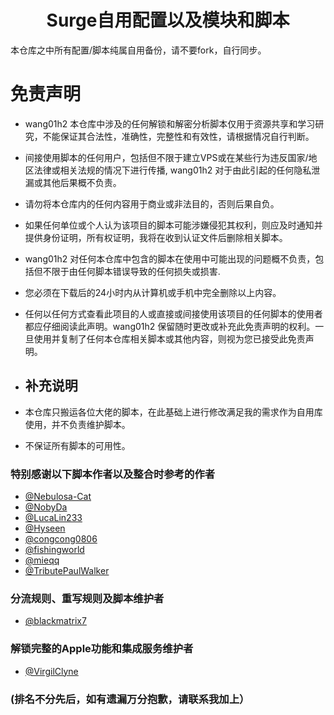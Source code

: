 <h1 align="center">Surge自用配置以及模块和脚本</h1>


本仓库之中所有配置/脚本纯属自用备份，请不要fork，自行同步。



# 免责声明
- wang01h2 本仓库中涉及的任何解锁和解密分析脚本仅用于资源共享和学习研究，不能保证其合法性，准确性，完整性和有效性，请根据情况自行判断。

- 间接使用脚本的任何用户，包括但不限于建立VPS或在某些行为违反国家/地区法律或相关法规的情况下进行传播, wang01h2 对于由此引起的任何隐私泄漏或其他后果概不负责。

- 请勿将本仓库内的任何内容用于商业或非法目的，否则后果自负。

- 如果任何单位或个人认为该项目的脚本可能涉嫌侵犯其权利，则应及时通知并提供身份证明，所有权证明，我将在收到认证文件后删除相关脚本。

- wang01h2 对任何本仓库中包含的脚本在使用中可能出现的问题概不负责，包括但不限于由任何脚本错误导致的任何损失或损害.

- 您必须在下载后的24小时内从计算机或手机中完全删除以上内容。

- 任何以任何方式查看此项目的人或直接或间接使用该项目的任何脚本的使用者都应仔细阅读此声明。wang01h2 保留随时更改或补充此免责声明的权利。一旦使用并复制了任何本仓库相关脚本或其他内容，则视为您已接受此免责声明。

- ## 补充说明
- 本仓库只搬运各位大佬的脚本，在此基础上进行修改满足我的需求作为自用库使用，并不负责维护脚本。
- 不保证所有脚本的可用性。

### 特别感谢以下脚本作者以及整合时参考的作者 
- [@Nebulosa-Cat](https://github.com/Nebulosa-Cat)
- [@NobyDa](https://github.com/NobyDa)
- [@LucaLin233](https://github.com/LucaLin233)
- [@Hyseen](https://github.com/Hyseen)
- [@congcong0806](https://github.com/congcong0806)
- [@fishingworld](https://github.com/fishingworld)
- [@mieqq](https://github.com/mieqq)
- [@TributePaulWalker](https://github.com/TributePaulWalker)
### 分流规则、重写规则及脚本维护者
- [@blackmatrix7](https://github.com/blackmatrix7)
### 解锁完整的Apple功能和集成服务维护者
- [@VirgilClyne](https://github.com/VirgilClyne)

### (排名不分先后，如有遗漏万分抱歉，请联系我加上）
